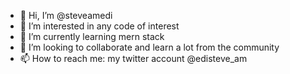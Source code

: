 - 👋 Hi, I’m @steveamedi
- 👀 I’m interested in any code of interest
- 🌱 I’m currently learning mern stack
- 💞️ I’m looking to collaborate and learn a lot from the community 
- 📫 How to reach me: my twitter account @edisteve_am

<!---
amedi-stephen/amedi-stephen is a ✨ special ✨ repository because its `README.md` (this file) appears on your GitHub profile.
You can click the Preview link to take a look at your changes.
--->
